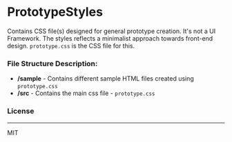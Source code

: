 # PrototypeStyles
Contains CSS file(s) designed for general prototype creation. It's not a UI Framework.
The styles reflects a minimalist approach towards front-end design. 
`prototype.css` is the CSS file for this.

### File Structure Description:
* **/sample** - Contains different sample HTML files created using `prototype.css` 
* **/src** - Contains the main css file - `prototype.css` 

### License
----

MIT